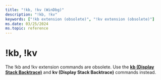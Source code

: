 ```yaml
---
title: "!kb, !kv (WinDbg)"
description: "!kb, !kv"
keywords: ["!kb extension (obsolete)", "!kv extension (obsolete)"]
ms.date: 03/25/2024
ms.topic: reference
---
```


# !kb, !kv

The !kb and !kv extension commands are obsolete. Use the [**kb (Display Stack Backtrace)**](k--kb--kc--kd--kp--kp--kv--display-stack-backtrace-.md) and **kv (Display Stack Backtrace)** commands instead.
